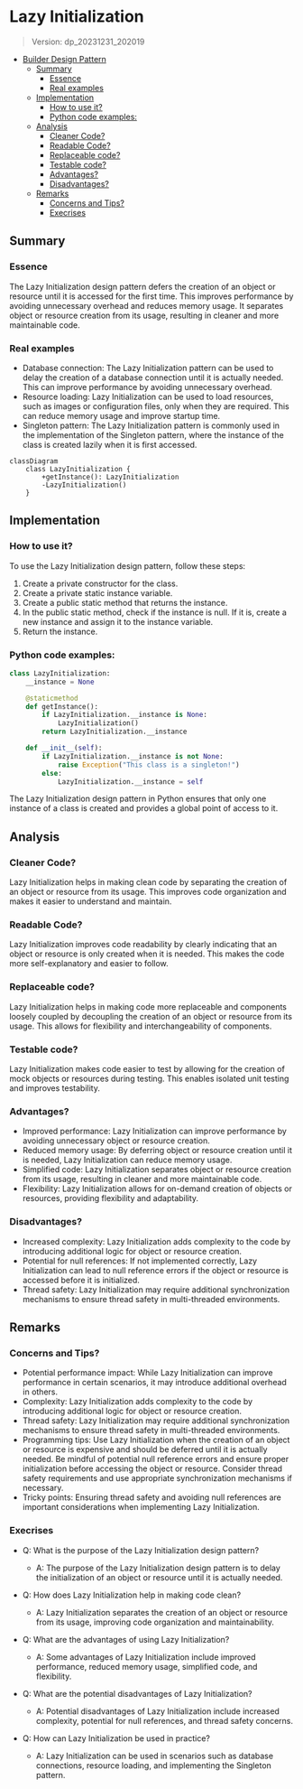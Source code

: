 
# Lazy Initialization
> Version: dp_20231231_202019

- [Builder Design Pattern](#builder-design-pattern)
   * [Summary](#summary)
      + [Essence](#essence)
      + [Real examples](#real-examples)
   * [Implementation](#implementation)
      + [How to use it?](#how-to-use-it)
      + [Python code examples:](#python-code-examples)
   * [Analysis](#analysis)
      + [Cleaner Code?](#cleaner-code)
      + [Readable Code?](#readable-code)
      + [Replaceable code?](#replaceable-code)
      + [Testable code?](#testable-code)
      + [Advantages?](#advantages)
      + [Disadvantages?](#disadvantages)
   * [Remarks](#remarks)
      + [Concerns and Tips?](#concerns-and-tips)
      + [Execrises](#execrises)

## Summary

### Essence
The Lazy Initialization design pattern defers the creation of an object or resource until it is accessed for the first time. This improves performance by avoiding unnecessary overhead and reduces memory usage. It separates object or resource creation from its usage, resulting in cleaner and more maintainable code.

### Real examples

- Database connection: The Lazy Initialization pattern can be used to delay the creation of a database connection until it is actually needed. This can improve performance by avoiding unnecessary overhead.
- Resource loading: Lazy Initialization can be used to load resources, such as images or configuration files, only when they are required. This can reduce memory usage and improve startup time.
- Singleton pattern: The Lazy Initialization pattern is commonly used in the implementation of the Singleton pattern, where the instance of the class is created lazily when it is first accessed.


```mermaid
classDiagram
    class LazyInitialization {
        +getInstance(): LazyInitialization
        -LazyInitialization()
    }
```

## Implementation
### How to use it?
To use the Lazy Initialization design pattern, follow these steps:
1. Create a private constructor for the class.
2. Create a private static instance variable.
3. Create a public static method that returns the instance.
4. In the public static method, check if the instance is null. If it is, create a new instance and assign it to the instance variable.
5. Return the instance.

### Python code examples:
```python
class LazyInitialization:
    __instance = None

    @staticmethod
    def getInstance():
        if LazyInitialization.__instance is None:
            LazyInitialization()
        return LazyInitialization.__instance

    def __init__(self):
        if LazyInitialization.__instance is not None:
            raise Exception("This class is a singleton!")
        else:
            LazyInitialization.__instance = self
```
The Lazy Initialization design pattern in Python ensures that only one instance of a class is created and provides a global point of access to it.   


## Analysis
### Cleaner Code?
Lazy Initialization helps in making clean code by separating the creation of an object or resource from its usage. This improves code organization and makes it easier to understand and maintain.

### Readable Code?
Lazy Initialization improves code readability by clearly indicating that an object or resource is only created when it is needed. This makes the code more self-explanatory and easier to follow.

### Replaceable code?
Lazy Initialization helps in making code more replaceable and components loosely coupled by decoupling the creation of an object or resource from its usage. This allows for flexibility and interchangeability of components.

### Testable code?
Lazy Initialization makes code easier to test by allowing for the creation of mock objects or resources during testing. This enables isolated unit testing and improves testability.

### Advantages?

- Improved performance: Lazy Initialization can improve performance by avoiding unnecessary object or resource creation.
- Reduced memory usage: By deferring object or resource creation until it is needed, Lazy Initialization can reduce memory usage.
- Simplified code: Lazy Initialization separates object or resource creation from its usage, resulting in cleaner and more maintainable code.
- Flexibility: Lazy Initialization allows for on-demand creation of objects or resources, providing flexibility and adaptability.

### Disadvantages?

- Increased complexity: Lazy Initialization adds complexity to the code by introducing additional logic for object or resource creation.
- Potential for null references: If not implemented correctly, Lazy Initialization can lead to null reference errors if the object or resource is accessed before it is initialized.
- Thread safety: Lazy Initialization may require additional synchronization mechanisms to ensure thread safety in multi-threaded environments.


## Remarks
### Concerns and Tips?

- Potential performance impact: While Lazy Initialization can improve performance in certain scenarios, it may introduce additional overhead in others.
- Complexity: Lazy Initialization adds complexity to the code by introducing additional logic for object or resource creation.
- Thread safety: Lazy Initialization may require additional synchronization mechanisms to ensure thread safety in multi-threaded environments.
- Programming tips: Use Lazy Initialization when the creation of an object or resource is expensive and should be deferred until it is actually needed. Be mindful of potential null reference errors and ensure proper initialization before accessing the object or resource. Consider thread safety requirements and use appropriate synchronization mechanisms if necessary.
- Tricky points: Ensuring thread safety and avoiding null references are important considerations when implementing Lazy Initialization.


### Execrises

- Q: What is the purpose of the Lazy Initialization design pattern?

  - A: The purpose of the Lazy Initialization design pattern is to delay the initialization of an object or resource until it is actually needed.
- Q: How does Lazy Initialization help in making code clean?

  - A: Lazy Initialization separates the creation of an object or resource from its usage, improving code organization and maintainability.
- Q: What are the advantages of using Lazy Initialization?

  - A: Some advantages of Lazy Initialization include improved performance, reduced memory usage, simplified code, and flexibility.
- Q: What are the potential disadvantages of Lazy Initialization?

  - A: Potential disadvantages of Lazy Initialization include increased complexity, potential for null references, and thread safety concerns.
- Q: How can Lazy Initialization be used in practice?

  - A: Lazy Initialization can be used in scenarios such as database connections, resource loading, and implementing the Singleton pattern.

